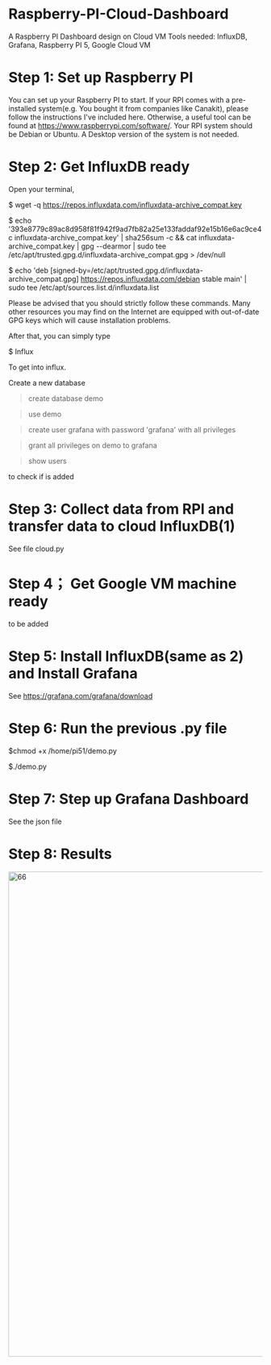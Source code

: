 # Raspberry-PI-Cloud-Dashboard
A Raspberry PI Dashboard design on Cloud VM
Tools needed: InfluxDB, Grafana, Raspberry PI 5, Google Cloud VM

# Step 1: Set up Raspberry PI
You can set up your Raspberry PI to start. If your RPI comes with a pre-installed system(e.g. You bought it from companies like Canakit), please follow the instructions I've included here. Otherwise, a useful tool can be found at https://www.raspberrypi.com/software/.
Your RPI system should be Debian or Ubuntu. A Desktop version of the system is not needed.

# Step 2: Get InfluxDB ready
Open your terminal,

 $ wget -q https://repos.influxdata.com/influxdata-archive_compat.key
 
 $ echo '393e8779c89ac8d958f81f942f9ad7fb82a25e133faddaf92e15b16e6ac9ce4c influxdata-archive_compat.key' | sha256sum -c && cat influxdata-archive_compat.key | gpg --dearmor | sudo tee /etc/apt/trusted.gpg.d/influxdata-archive_compat.gpg > /dev/null
 
 $ echo 'deb [signed-by=/etc/apt/trusted.gpg.d/influxdata-archive_compat.gpg] https://repos.influxdata.com/debian stable main' | sudo tee /etc/apt/sources.list.d/influxdata.list
 
Please be advised that you should strictly follow these commands. Many other resources you may find on the Internet are equipped with out-of-date GPG keys which will cause installation problems.

After that, you can simply type

 $ Influx
 
To get into influx.

Create a new database 

>create database demo

>use demo

>create user grafana with password 'grafana' with all privileges

>grant all privileges on demo to grafana

>show users

to check if is added

# Step 3: Collect data from RPI and transfer data to cloud InfluxDB(1)
See file cloud.py

# Step 4； Get Google VM machine ready
to be added

# Step 5: Install InfluxDB(same as 2) and Install Grafana
See https://grafana.com/grafana/download

# Step 6: Run the previous .py file

$chmod +x /home/pi51/demo.py

$./demo.py

# Step 7: Step up Grafana Dashboard
See the json file

# Step 8: Results
<img width="962" alt="66" src="https://github.com/user-attachments/assets/5ab320f1-0c3a-45dc-9068-fcdfc412fc11">
